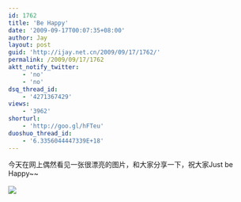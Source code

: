```yaml
---
id: 1762
title: 'Be Happy'
date: '2009-09-17T00:07:35+08:00'
author: Jay
layout: post
guid: 'http://ijay.net.cn/2009/09/17/1762/'
permalink: /2009/09/17/1762
aktt_notify_twitter:
    - 'no'
    - 'no'
dsq_thread_id:
    - '4271367429'
views:
    - '3962'
shorturl:
    - 'http://goo.gl/hFTeu'
duoshuo_thread_id:
    - '6.3356044447339E+18'
---
```


今天在网上偶然看见一张很漂亮的图片，和大家分享一下，祝大家Just be Happy~~<br /><br /><img style="max-width: 800px;" src="http://www.jayxu.com/log/wp-content/uploads/2009/09/a9c97d1ebeb7fb737a3e00d8906f3226f95ad6dd.jpeg.jpg" /><br />